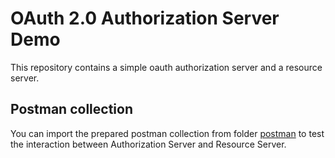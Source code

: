# OAuth 2.0 Authorization Server Demo

This repository contains a simple oauth authorization server and a resource server.

## Postman collection

You can import the prepared postman collection from folder [postman](./postman) to test the interaction between Authorization Server and Resource Server.
